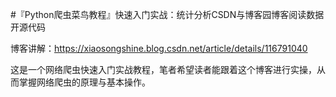 #『Python爬虫菜鸟教程』快速入门实战：统计分析CSDN与博客园博客阅读数据开源代码

博客讲解：https://xiaosongshine.blog.csdn.net/article/details/116791040


这是一个网络爬虫快速入门实战教程，笔者希望读者能跟着这个博客进行实操，从而掌握网络爬虫的原理与基本操作。
